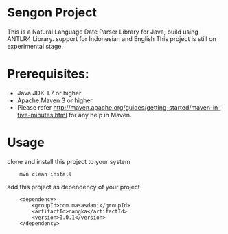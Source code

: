 Sengon Project
==============

This is a Natural Language Date Parser Library for Java, build using ANTLR4 Library. support for Indonesian and English
This project is still on experimental stage.

Prerequisites:
==============
*	Java JDK-1.7 or higher
*	Apache Maven 3 or higher
*	Please refer http://maven.apache.org/guides/getting-started/maven-in-five-minutes.html for any help in Maven.

Usage
=====

clone and install this project to your system

        mvn clean install

add this project as dependency of your project

	    <dependency>
            <groupId>com.masasdani</groupId>
            <artifactId>nangka</artifactId>
            <version>0.0.1</version>
        </dependency>

